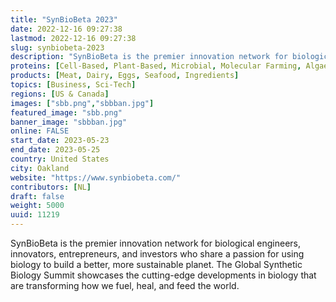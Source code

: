 ```yaml
---
title: "SynBioBeta 2023"
date: 2022-12-16 09:27:38
lastmod: 2022-12-16 09:27:38
slug: synbiobeta-2023
description: "SynBioBeta is the premier innovation network for biological engineers, innovators, entrepreneurs, and investors who share a passion for using biology to build a better, more sustainable planet. The Global Synthetic Biology Summit showcases the cutting-edge developments in biology that are transforming how we fuel, heal, and feed the world."
proteins: [Cell-Based, Plant-Based, Microbial, Molecular Farming, Algae, Fungi]
products: [Meat, Dairy, Eggs, Seafood, Ingredients]
topics: [Business, Sci-Tech]
regions: [US & Canada]
images: ["sbb.png","sbbban.jpg"]
featured_image: "sbb.png"
banner_image: "sbbban.jpg"
online: FALSE
start_date: 2023-05-23
end_date: 2023-05-25
country: United States
city: Oakland
website: "https://www.synbiobeta.com/"
contributors: [NL]
draft: false
weight: 5000
uuid: 11219
---
```

SynBioBeta is the premier innovation network for biological engineers,
innovators, entrepreneurs, and investors who share a passion for using
biology to build a better, more sustainable planet. The Global Synthetic
Biology Summit showcases the cutting-edge developments in biology that
are transforming how we fuel, heal, and feed the world.
